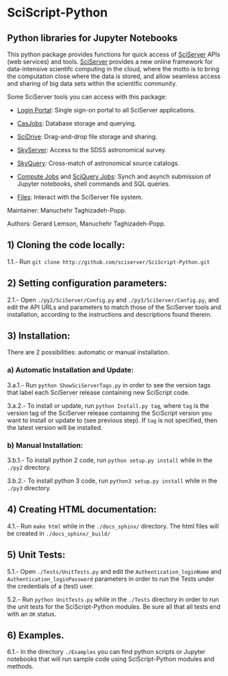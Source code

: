 # SciScript-Python

## Python libraries for Jupyter Notebooks

This python package provides functions for quick access of [SciServer](http://www.sciserver.org) APIs (web services) and tools.
[SciServer](http://www.sciserver.org) provides a new online framework for data-intensive scientifc computing in the cloud,
where the motto is to bring the computation close where the data is stored, and allow seamless access and sharing of big data sets within the scientific community.

Some SciServer tools you can access with this package:

 * [Login Portal](http://portal.sciserver.org): Single sign-on portal to all SciServer applications.

 * [CasJobs](http://skyserver.sdss.org/CasJobs): Database storage and querying.

 * [SciDrive](http://www.scidrive.org/): Drag-and-drop file storage and sharing.

 * [SkyServer](http://skyserver.sdss.org/): Access to the SDSS astronomical survey.

 * [SkyQuery](http://www.voservices.net/skyquery): Cross-match of astronomical source catalogs.
 
 * [Compute Jobs](http://apps.sciserver.org/compute/jobs) and [SciQuery Jobs](http://apps.sciserver.org/sciquery-ui/): Synch and asynch submission of Jupyter notebooks, shell commands and SQL queries.
 
 * [Files](http://apps.sciserver.org/dashboard/files): Interact with the SciServer file system.

Maintainer: Manuchehr Taghizadeh-Popp.

Authors: Gerard Lemson, Manuchehr Taghizadeh-Popp.


## 1) Cloning the code locally:

1.1.- Run `git clone http://github.com/sciserver/SciScript-Python.git`

## 2) Setting configuration parameters:

2.1.- Open `./py2/SciServer/Config.py` and `./py3/SciServer/Config.py`, and edit the API URLs and parameters to match those of the SciServer tools and installation, according to the instructions and descriptions found therein.

## 3) Installation:

There are 2 possibilities: automatic or manual installation.

### a) Automatic Installation and Update:

3.a.1.- Run `python ShowSciServerTags.py` in order to see the version tags that label each SciServer release containing new SciScript code.

3.a.2.- To install or update, run `python Install.py tag`, where `tag` is the version tag of the SciServer release containing the SciScript version you want to install or update to (see previous step). If `tag` is not specified, then the latest version will be installed.

### b) Manual Installation:

3.b.1.- To install python 2 code, run `python setup.py install` while in the `./py2` directory.

3.b.2.- To install python 3 code, run `python3 setup.py install` while in the `./py3` directory.

## 4) Creating HTML documentation:

4.1.- Run `make html` while in the `./docs_sphinx/` directory. The html files will be created in `./docs_sphinx/_build/`

## 5) Unit Tests:

5.1.- Open `./Tests/UnitTests.py` and edit the `Authentication_loginName` and `Authentication_loginPassword` parameters in order to run the Tests under the credentials of a (test) user.

5.2.- Run `python UnitTests.py` while in the `./Tests` directory in order to run the unit tests for the SciScript-Python modules. Be sure all that all tests end with an `OK` status.

## 6) Examples.

6.1.- In the directory `./Examples` you can find python scripts or Jupyter notebooks that will run sample code using SciScript-Python modules and methods.
